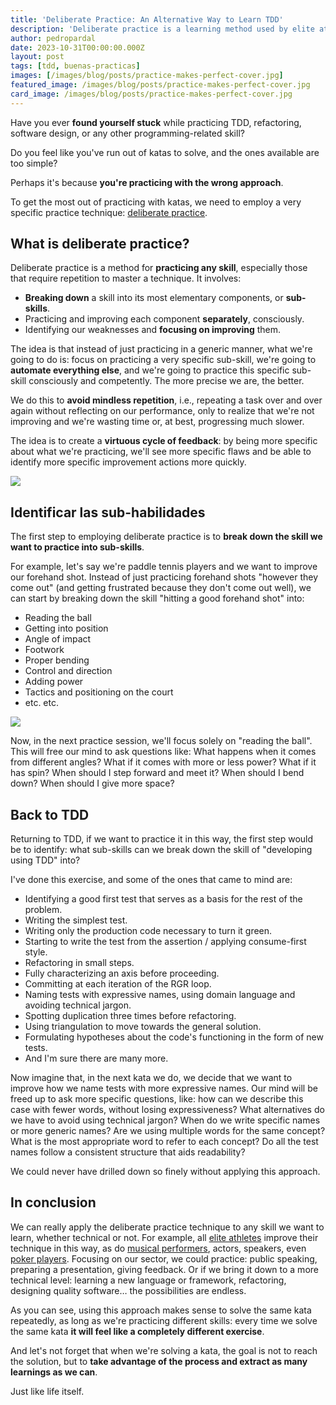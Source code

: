 ```yaml
---
title: 'Deliberate Practice: An Alternative Way to Learn TDD'
description: 'Deliberate practice is a learning method used by elite athletes, actors, and musicians, which can also be applied in programming.'
author: pedropardal
date: 2023-10-31T00:00:00.000Z
layout: post
tags: [tdd, buenas-practicas]
images: [/images/blog/posts/practice-makes-perfect-cover.jpg]
featured_image: /images/blog/posts/practice-makes-perfect-cover.jpg
card_image: /images/blog/posts/practice-makes-perfect-cover.jpg
---
```


Have you ever **found yourself stuck** while practicing TDD, refactoring, software design, or any other programming-related skill?

Do you feel like you've run out of katas to solve, and the ones available are too simple?

Perhaps it's because **you're practicing with the wrong approach**.

To get the most out of practicing with katas, we need to employ a very specific practice technique: [deliberate practice](https://jamesclear.com/deliberate-practice-theory).

## What is deliberate practice?

Deliberate practice is a method for **practicing any skill**, especially those that require repetition to master a technique. It involves:

- **Breaking down** a skill into its most elementary components, or **sub-skills**.
- Practicing and improving each component **separately**, consciously.
- Identifying our weaknesses and **focusing on improving** them.

The idea is that instead of just practicing in a generic manner, what we're going to do is: focus on practicing a very specific sub-skill, we're going to **automate everything else**, and we're going to practice this specific sub-skill consciously and competently. The more precise we are, the better.

We do this to **avoid mindless repetition**, i.e., repeating a task over and over again without reflecting on our performance, only to realize that we're not improving and we're wasting time or, at best, progressing much slower.

The idea is to create a **virtuous cycle of feedback**: by being more specific about what we're practicing, we'll see more specific flaws and be able to identify more specific improvement actions more quickly.

![](/images/blog/posts/deliberate-practice-time.png)

## Identificar las sub-habilidades

The first step to employing deliberate practice is to **break down the skill we want to practice into sub-skills**.

For example, let's say we're paddle tennis players and we want to improve our forehand shot. Instead of just practicing forehand shots "however they come out" (and getting frustrated because they don't come out well), we can start by breaking down the skill "hitting a good forehand shot" into:

- Reading the ball
- Getting into position
- Angle of impact
- Footwork
- Proper bending
- Control and direction
- Adding power
- Tactics and positioning on the court
- etc. etc.

![](/images/blog/posts/padel.webp)

Now, in the next practice session, we'll focus solely on "reading the ball". This will free our mind to ask questions like: What happens when it comes from different angles? What if it comes with more or less power? What if it has spin? When should I step forward and meet it? When should I bend down? When should I give more space?

## Back to TDD
Returning to TDD, if we want to practice it in this way, the first step would be to identify: what sub-skills can we break down the skill of "developing using TDD" into?

I've done this exercise, and some of the ones that came to mind are:

- Identifying a good first test that serves as a basis for the rest of the problem.
- Writing the simplest test.
- Writing only the production code necessary to turn it green.
- Starting to write the test from the assertion / applying consume-first style.
- Refactoring in small steps.
- Fully characterizing an axis before proceeding.
- Committing at each iteration of the RGR loop.
- Naming tests with expressive names, using domain language and avoiding technical jargon.
- Spotting duplication three times before refactoring.
- Using triangulation to move towards the general solution.
- Formulating hypotheses about the code's functioning in the form of new tests.
- And I'm sure there are many more.

Now imagine that, in the next kata we do, we decide that we want to improve how we name tests with more expressive names. Our mind will be freed up to ask more specific questions, like: how can we describe this case with fewer words, without losing expressiveness? What alternatives do we have to avoid using technical jargon? When do we write specific names or more generic names? Are we using multiple words for the same concept? What is the most appropriate word to refer to each concept? Do all the test names follow a consistent structure that aids readability?

We could never have drilled down so finely without applying this approach.

## In conclusion

We can really apply the deliberate practice technique to any skill we want to learn, whether technical or not. For example, all [elite athletes](https://blog.innerdrive.co.uk/sports/deliberate-practice) improve their technique in this way, as do [musical performers](https://www.modacity.co/blog/deliberate-practice-helps-musicians-learn-faster), actors, speakers, even [poker players](https://www.pokernews.com/strategy/deliberate-practice-four-steps-to-improve-your-poker-game-20411.htm). Focusing on our sector, we could practice: public speaking, preparing a presentation, giving feedback. Or if we bring it down to a more technical level: learning a new language or framework, refactoring, designing quality software… the possibilities are endless.

As you can see, using this approach makes sense to solve the same kata repeatedly, as long as we're practicing different skills: every time we solve the same kata **it will feel like a completely different exercise**.

And let's not forget that when we're solving a kata, the goal is not to reach the solution, but to **take advantage of the process and extract as many learnings as we can**.

Just like life itself.
